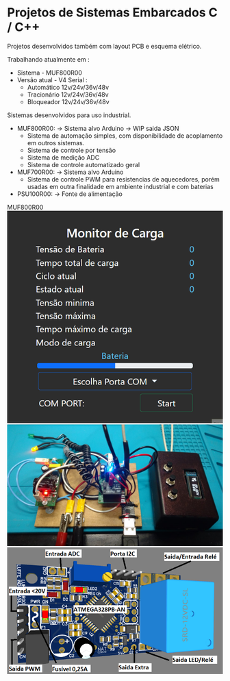 # Projetos de Sistemas Embarcados C / C++

Projetos desenvolvidos também com layout PCB e esquema elétrico.

Trabalhando atualmente em :
- Sistema - MUF800R00
- Versão atual - V4 Serial :
  - Automático 12v/24v/36v/48v
  - Tracionário 12v/24v/36v/48v
  - Bloqueador 12v/24v/36v/48v 

Sistemas desenvolvidos para uso industrial.
- MUF800R00: -> Sistema alvo Arduino -> WIP saida JSON
  - Sistema de automação simples, com disponibilidade de acoplamento em outros sistemas.
  - Sistema de controle por tensão
  - Sistema de medição ADC
  - Sistema de controle automatizado geral
- MUF700R00: -> Sistema alvo Arduino
  - Sistema de controle PWM para resistencias de aquecedores, porém usadas em outra finalidade em ambiente industrial e com baterias
- PSU100R00: -> Fonte de alimentação

MUF800R00<br>
![anima gif](anima.gif)
![imagem giga](img1.jpeg)
![imagem 3d](MUF800R00/3D.png)